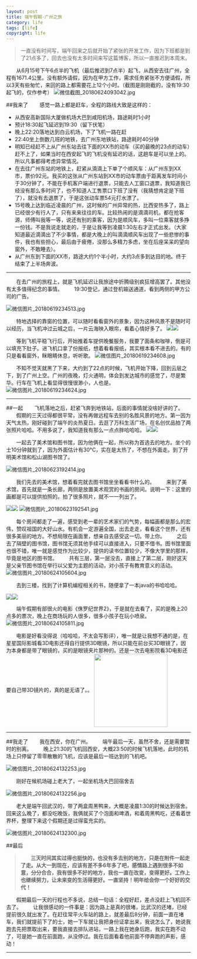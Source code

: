 ```yaml
---
layout: post
title: 端午假期·广州之旅
category: life
tags: [life]
copyright: life
---
```


>一直没有时间写，端午回来之后就开始了紧张的开发工作，因为下班都是到了21点多了，回去也没有太多时间来写这篇博客，所以一直推迟到本周末。

&nbsp;&nbsp;&nbsp;&nbsp;&nbsp;&nbsp;&nbsp;从6月15号下午6点半的飞机（最后推迟到7点半）起飞，从西安去往广州，全程有1671.4公里。没有额外请假，因为在甲方工作，需求任务紧张不方便请假，所以3天有些匆忙，来回的路上都需要花上12个小时。（截图是刚刚截的，没有19:30起飞的，仅作参考）
![微信截图_20180624093042.jpg][1]

##我来了
&nbsp;&nbsp;&nbsp;&nbsp;&nbsp;&nbsp;&nbsp;感觉一路上都是赶车，全程的路线大致是这样的：
 - 从西安高新国际大厦做机场大巴到咸阳机场，路途耗时1小时
 - 预计18:30起飞延迟到19:30（留下伏笔）
 - 晚上22:20落地达到白云机场，下了飞机一路在赶
 - 22:40坐上倒数几班的地铁，去广州东地铁站，路途耗时40分钟
 - 明知已经赶不上从广州东站去往下面的XX市的动车（买的最晚的23点的动车）赶不上了，如果当时在西安起飞的飞机没有延迟的话，这趟车是可以坐上的。所以凡事都得考虑异常情况。
 - 在去往广州东站的地铁上，赶紧从滴滴上下单了个顺风车：从广州东到XX市，票价92元。我买的这张从广州东站到XX市的动车票由于距离发车时间小于30分钟了，不能在手机客户端进行退票，只能去人工窗口退票，我知道我已经没有那么多时间了，也不知道人工售票口下班了没有（我猜想肯定是下班了），就没有去退票了，于是这张动车票54元打水漂了。
 - 15号晚上达到临近凌晨的广州，这时候的广州异常的热，比西安热多了，路上已经很少有行人了，只有来来往往的车。比较热闹的是滴滴司机，都在抢客源，师傅叫我等一等，说还有别的乘客，因为是顺风车，多叫一位乘客就多挣一份钱。不是我说走就走的，于是让我等到凌晨1:30左右才正式出发。（大家知道最近滴滴出了不少事情，都是大晚上的叫滴滴顺风车出现了一些悲惨的事件，我也有些担心，最后由于疲倦，没那么多精力多虑，坐在后座呆呆的望向窗外，不敢睡去）。
 - 从广州东到下面的XX市，路途大约1个半小时，大约3点多到达目的地。终于结束了上半场奔波。

***
&nbsp;&nbsp;&nbsp;&nbsp;&nbsp;&nbsp;&nbsp;在去广州的旅程上，就是飞机延迟让我旅途中折腾级别疯狂增高罢了。其他没有太多值得纪念的事情。
&nbsp;&nbsp;&nbsp;&nbsp;&nbsp;&nbsp;&nbsp;19:30登记，通过登机输送通道，看到两侧的甲方公司的广告。

![微信图片_20180619234513.jpg][2]

&nbsp;&nbsp;&nbsp;&nbsp;&nbsp;&nbsp;&nbsp;特地选择的靠窗的位置，可以随时看看窗外的景象，因为这种风景不是随时可以经历，当飞机冲过云城之后，一片云海映入眼帘，看着心情好多了。
<a><a data-fancybox="gallery" data-no-instant=""><img src="https://niaobulashi.com/usr/uploads/2018/06/1161921576.jpg" class="figure nocaption fig-50"></a><a data-fancybox="gallery" data-no-instant=""><img src="https://niaobulashi.com/usr/uploads/2018/06/3185425325.jpg" class="figure nocaption fig-50">
</a></a>

&nbsp;&nbsp;&nbsp;&nbsp;&nbsp;&nbsp;&nbsp;等到飞机平稳飞行后，开始推着车提供晚餐服务，我要了面条和咖啡，倒是可以填充下肚子。进飞机口拿了份报纸，想着看看报纸，其实根本看不进去的。有的只是看看窗外，眯眼睛休息，听听歌。
![微信图片_20180619234608.jpg][3]

&nbsp;&nbsp;&nbsp;&nbsp;&nbsp;&nbsp;&nbsp;不知不觉天就黑了下来，大约到了22点的时候，飞机开始下降，回到云层之下，到了广州上空。广州的夜晚，灯火通明，体会到发达城市的感觉了，尽是繁华。行车在飞机上看显得很慢很渺小，人也是。
![微信图片_20180619234624.jpg][4]

***
##一起
&nbsp;&nbsp;&nbsp;&nbsp;&nbsp;&nbsp;&nbsp;飞机落地之后，赶紧飞奔到地铁站，后面的事情就没啥好讲的了。
&nbsp;&nbsp;&nbsp;&nbsp;&nbsp;&nbsp;&nbsp;假期的三天过得都很平常，没有再做远程车去别的名胜风景的地方。第一因为天气太热，刚好碰到了端午的炎热夏日。去逛了万科生活广场，在名创优品拍了两张照片哈哈。不用多说了，我知道我有那么一点点胖哈哈哈。
<a><a data-fancybox="gallery" data-no-instant=""><img src="https://niaobulashi.com/usr/uploads/2018/06/3311532124.jpg" class="figure nocaption fig-50"></a><a data-fancybox="gallery" data-no-instant=""><img src="https://niaobulashi.com/usr/uploads/2018/06/1863920773.jpg" class="figure nocaption fig-50">
</a></a>

&nbsp;&nbsp;&nbsp;&nbsp;&nbsp;&nbsp;&nbsp;一起去了美术馆和图书馆，因为他俩在一起，所以称为首选去的地方。坐个的士10分钟就到了，因为外面估计有30°C，实在是太热了，不想在外面走。到了开明美术馆和松山湖图书馆了。

![微信图片_20180623192414.jpg][5]

&nbsp;&nbsp;&nbsp;&nbsp;&nbsp;&nbsp;&nbsp;我们先去的美术馆，想着看完就去图书馆坐坐看看书什么的。
&nbsp;&nbsp;&nbsp;&nbsp;&nbsp;&nbsp;&nbsp;来到了美术馆，首先就是一条长廊，两侧是放置美术观赏的书画的房间。说明一下：这里的画都是可以提供拍照的。拍了很多照片，就不一一列出了。

<a><a data-fancybox="gallery" data-no-instant=""><img src="https://niaobulashi.com/usr/uploads/2018/06/2271841281.jpg" class="figure nocaption fig-50"></a><a data-fancybox="gallery" data-no-instant=""><img src="https://niaobulashi.com/usr/uploads/2018/06/2205424559.jpg" class="figure nocaption fig-50">
</a></a>
![微信图片_20180623192541.jpg][6]

&nbsp;&nbsp;&nbsp;&nbsp;&nbsp;&nbsp;&nbsp;每个房间都走了一遍，感受到老一辈的艺术家们的气势，每幅画都是那么的宏伟，赞叹祖国的大好山水。有机会一定游遍全国，出去走走，看看这个世界，还有很多美丽的地方。不想局限在画面里，想亲自去感受这一切。带上你。
&nbsp;&nbsp;&nbsp;&nbsp;&nbsp;&nbsp;&nbsp;之后去了隔壁的图书馆，图书馆无须其他手续可以直接进入，只要不借书。图书馆里面也很不错，唯一就是感觉作为比较少，提供的读书位置较少，不像大学里的那样，毕竟是地区的图书馆。
&nbsp;&nbsp;&nbsp;&nbsp;&nbsp;&nbsp;&nbsp;共有三层，第一层没去，直接上了第二层，刚好这天是父亲节图书馆在举行以父爱为主题的活动，对小孩子有教育意义的活动。
![微信图片_20180624105604.jpg][7]

&nbsp;&nbsp;&nbsp;&nbsp;&nbsp;&nbsp;&nbsp;去到三楼，找到了计算机编程相关的书，随便拿了一本java的书哈哈哈。

<a><a data-fancybox="gallery" data-no-instant=""><img src="https://niaobulashi.com/usr/uploads/2018/06/439504102.jpg" class="figure nocaption fig-50"></a><a data-fancybox="gallery" data-no-instant=""><img src="https://niaobulashi.com/usr/uploads/2018/06/793912574.jpg" class="figure nocaption fig-50">
</a></a>

&nbsp;&nbsp;&nbsp;&nbsp;&nbsp;&nbsp;&nbsp;端午假期有部很火的电影《侏罗纪世界2》，于是就在去看了，买的是晚上20点多的票次，晚上在商场玩的人很多，很多小孩子在玩小喷泉。
![微信图片_20180624105811.jpg][8]

&nbsp;&nbsp;&nbsp;&nbsp;&nbsp;&nbsp;&nbsp;电影是好看没得说（哈哈哈，不太会写影评），唯一就是让我想不通的是，在星星国际影城看3D电影还得自行提供3D眼镜，所以只能在前台买3D眼镜了，因为本身都是带了眼镜的，买的是眼镜夹片那种的。还是一次去电影院看3D电影还要自己带3D镜片的，真的是无语了。。
<img src="https://niaobulashi.com/usr/uploads/2018/06/2481743347.jpg" width="200" hegiht="400" align=center />

***
##我走了
&nbsp;&nbsp;&nbsp;&nbsp;&nbsp;&nbsp;&nbsp;我在西安，你在广州。
&nbsp;&nbsp;&nbsp;&nbsp;&nbsp;&nbsp;&nbsp;端午最后一天，虽然不舍，还是需要暂时的别离。
&nbsp;&nbsp;&nbsp;&nbsp;&nbsp;&nbsp;&nbsp;晚上21:30的飞机回西安，大概23:50的时候飞机落地，此时的机场上只停留了零零散散的飞机，应该是最后一班达到的飞机吧。

![微信图片_20180624132253.jpg][9]

&nbsp;&nbsp;&nbsp;&nbsp;&nbsp;&nbsp;&nbsp;刚好在候机场碰上老大了，一起坐机场大巴回宿舍去

![微信图片_20180624132256.jpg][10]

&nbsp;&nbsp;&nbsp;&nbsp;&nbsp;&nbsp;&nbsp;老大是端午回武汉的，带了两盒周黑鸭来，大概是凌晨1:30的时候达到宿舍。回来这么晚了，都没吃晚饭，我俩就买了个泡面和啤酒，和着周黑鸭吃，还看着世界杯，整理下来这个假期还是过得蛮充实的。

![微信图片_20180624132300.jpg][11]

##最后

>&nbsp;&nbsp;&nbsp;&nbsp;&nbsp;&nbsp;&nbsp;**三天时间其实过得也挺快的，也没有多去别的地方，只是在附件一起走了走。从大一到现在，应该有差不多6年多了吧，感情路上遇到很多不如意，分分合合，我有很多不好的地方，我也一直在改变，变得更好。工作上也继续努力，让未来变的生活得更好。一直坚持！明年给会你一个好好的交代！**

&nbsp;&nbsp;&nbsp;&nbsp;&nbsp;&nbsp;&nbsp;假期最后一天的行程也不多说，总结一句话：全程好赶，差点没赶上飞机回不去了。
&nbsp;&nbsp;&nbsp;&nbsp;&nbsp;&nbsp;&nbsp;让我很感动的一件事是：因为路上是真的很堵，比武汉的还堵，已经提前很久就出发了。在赶往常平火车站的路上，就差最后8分钟，前面一直在堵车，我们就提前下了的士，她一下车就让我把身份证拿出来，我说怎么了，她说我跑去先把票取出来，要我直接去排队进站，一路上我在她身后跑，我实在跑不动了，可是她一直在前面跑，从没停过。我在后面看着他前面不停奔跑的声影，感动！
***


  [1]: https://niaobulashi.com/usr/uploads/2018/06/2110976666.jpg
  [2]: https://niaobulashi.com/usr/uploads/2018/06/500490731.jpg
  [3]: https://niaobulashi.com/usr/uploads/2018/06/2069744389.jpg
  [4]: https://niaobulashi.com/usr/uploads/2018/06/1848260225.jpg
  [5]: https://niaobulashi.com/usr/uploads/2018/06/2189014022.jpg
  [6]: https://niaobulashi.com/usr/uploads/2018/06/1478099349.jpg
  [7]: https://niaobulashi.com/usr/uploads/2018/06/3387517478.jpg
  [8]: https://niaobulashi.com/usr/uploads/2018/06/130855531.jpg
  [9]: https://niaobulashi.com/usr/uploads/2018/06/3093983001.jpg
  [10]: https://niaobulashi.com/usr/uploads/2018/06/2620850130.jpg
  [11]: https://niaobulashi.com/usr/uploads/2018/06/1106054802.jpg